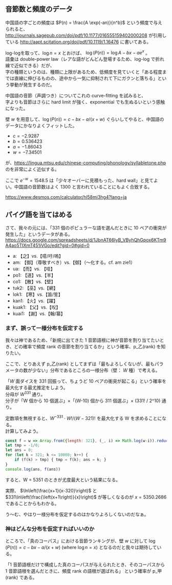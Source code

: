 ## 音節数と頻度のデータ

中国語の字ごとの頻度は $P(n) = \frac{A \exp(-an)}{n^b}$ という頻度で与えられると、http://journals.sagepub.com/doi/pdf/10.1177/016555159402000208 が引用している http://aapt.scitation.org/doi/pdf/10.1119/1.16476 に書いてある。

log-logを取って、$\log n = x$ とおけば、 $\log(P(n)) = \log A -bx -ae^x$ 。  
語彙は double-power law（レアな語がどんどん登場するため、log-log で折れ線で近似できる）だが、  
字の種類というのは、種類に上限があるため、低頻度を見ていくと「ある程度までは直線に伸びるものの、途中から一気に抑制されて下にガクンと落ちる」という挙動が発生するのだ。

中国語の音節（声調つき）についてこれの curve-fitting を試みると、  
字よりも音節はさらに hard limit が強く、exponential でも生ぬるいという感触になった。

壁 $w$ を用意して、$\log(P(n)) = c - bx -a/(x+w)$ ぐらいしてやると、中国語のデータにかなりよくフィットした。

- $c=-2.9287$
- $b=0.536423$
- $a=-1.86043$
- $w=-7.34501$

が、https://lingua.mtsu.edu/chinese-computing/phonology/syllabletone.php のを非常によく近似する。

ここで $e^{-w} = 1548.5$ は「少々オーバーに見積もった、hard wall」と見てよい。中国語の音節数はよく 1300 と言われていることにもよく合致する。

https://www.desmos.com/calculator/hl58mi3hg4?lang=ja


## パイグ語を当てはめる

さて、我々の元には、「331 個のポピュラーな語を選んだときに 10 ペアの衝突が発生した」というデータがある。  
https://docs.google.com/spreadsheets/d/1JbnAT66IyB_VByhQhGpox6KTm9A4ao5TIXmT451iVGo/edit?gid=0#gid=0

- a: 【之】vs.【噫/吁/嗚】
- am: 【御】（尊敬すべき）vs.【御】（～化する。cf. am zie1）
- ua: 【而】vs. 【哇】
- po1: 【道】vs.【羊】
- co1: 【散】vs.【壁】
- tuk2: 【巫】vs.【網】
- lok1: 【寒】vs.【笛/笙】
- kan1: 【火】vs.【躍】
- kuak1: 【父】vs.【㕮】
- kuai1: 【謝】vs.【翰/纂】

### まず、誤って一様分布を仮定する

我々は神であるため、「新規に出てきた 1 音節語根に神が音節を割り当てたいとき、どの確率で頻度 rank の音節を割り当てるか」という確率、p_乙(rank) を知りたい。

ここで、とりあえず p_乙(rank) としてまずは「最もよろしくないが、最もパラメータの数が少ない」分布であるところの一様分布（壁： $W$ 種）で考える。

「$W$ 面ダイスを 331 回振って、ちょうど 10 ペアの衝突が起こる」という確率を最大化する最尤推定をしよう。<br>
分母が $W^331$ 通り。<br>
分子が「W 個から 10 個選ぶ」×「(W-10) 個から 311 個選ぶ」× (331! / 2^10) 通り。

定数項を無視すると、$W^{-331} \cdot W! / (W-321)!$ を最大化する W を求めることになる。<br>
計算してみよう。

```js
const f = w => Array.from({length: 321}, (_, i) => Math.log(w-i)).reduce((a, b) => a+b) - 331 * Math.log(w);
let tmp = -1/0;
let ans = 0;
for (let k = 321; k <= 10000; k++) {
    if (f(k) > tmp) { tmp = f(k); ans = k; }
} 
console.log(ans, f(ans))
```

すると、W = 5351 のときが尤度最大という結果になる。<br>

実際、 $\ln\left(\frac{x+1}{x-320}\right)$ と $331\ln\left(\frac{\left(x+1\right)}{x}\right)$ が等しくなるのが $x = 5350.2686$ であることからもわかる。

う～む、やはり一様分布を仮定するのはかなりよろしくないのだなぁ。

### 神はどんな分布を仮定すればいいのか

ところで、「真のコーパス」における音節ランキングが、壁 $w$ に対して $\log(P(n)) = c - bx -a/(x+w)$ (where $\log n = x$) となるのだと我々は期待している。

「1 音節語根だけで構成した真のコーパスが与えられたとき、そのコーパスから 1 音節語根を選んだときに、頻度 rank の語根が選ばれる」
という確率が p_甲(rank) である。
